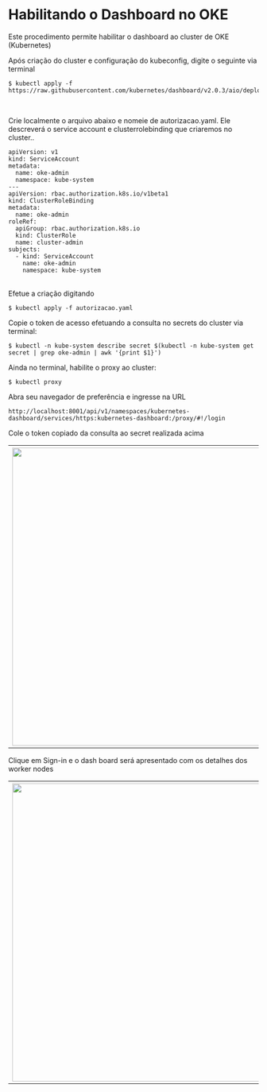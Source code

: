 # Habilitando o Dashboard no OKE

Este procedimento permite habilitar o dashboard ao cluster de OKE (Kubernetes)

Após criação do cluster e configuração do kubeconfig, digite o seguinte via terminal<br>

```
$ kubectl apply -f https://raw.githubusercontent.com/kubernetes/dashboard/v2.0.3/aio/deploy/recommended.yaml
```
<br>

Crie localmente o arquivo abaixo e nomeie de autorizacao.yaml. Ele descreverá o service account e clusterrolebinding que criaremos no cluster..<br>

```
apiVersion: v1
kind: ServiceAccount
metadata:
  name: oke-admin
  namespace: kube-system
---
apiVersion: rbac.authorization.k8s.io/v1beta1
kind: ClusterRoleBinding
metadata:
  name: oke-admin
roleRef:
  apiGroup: rbac.authorization.k8s.io
  kind: ClusterRole
  name: cluster-admin
subjects:
  - kind: ServiceAccount
    name: oke-admin
    namespace: kube-system
```
<br>
Efetue a criação digitando<br>

```
$ kubectl apply -f autorizacao.yaml
```
Copie o token de acesso efetuando a consulta no secrets do cluster via terminal:<br>
```
$ kubectl -n kube-system describe secret $(kubectl -n kube-system get secret | grep oke-admin | awk '{print $1}')
```
Ainda no terminal, habilite o proxy ao cluster:<br>
```
$ kubectl proxy
```
Abra seu navegador de preferência e ingresse na URL<br>
```
http://localhost:8001/api/v1/namespaces/kubernetes-dashboard/services/https:kubernetes-dashboard:/proxy/#!/login
```
Cole o token copiado da consulta ao secret realizada acima <br>

<table>
    <tbody>
        <tr>
        <th><img align="left" width="600" src="https://objectstorage.us-ashburn-1.oraclecloud.com/p/Yux6rAJ5nHXL9IF9OWNMp4ZGfXaCEphHa7WdF89bGj_bcpvdMxkYo5pwnkQKTh_e/n/idsvh8rxij5e/b/imagens_git/o/Captura%20de%20tela%20de%202020-12-12%2001-56-25.png"/></th>
        </tr>
    </tbody>
</table>

Clique em Sign-in e o dash board será apresentado com os detalhes dos worker nodes

<table>
    <tbody>
        <tr>
        <th><img align="left" width="600" src="https://objectstorage.us-ashburn-1.oraclecloud.com/p/_RLR2HsWFBjghanFMFf6jp0l9By9gcgjldiZq6yGWXYlJIa2uPWtp7fVA0WopI7l/n/idsvh8rxij5e/b/imagens_git/o/Captura%20de%20tela%20de%202020-12-12%2002-01-07.png"/></th>
        </tr>
    </tbody>
</table>






